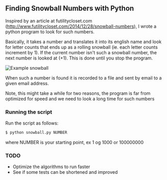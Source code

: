 ## Finding Snowball Numbers with Python

Inspired by an article at futilitycloset.com (http://www.futilitycloset.com/2014/12/28/snowball-numbers), I wrote a python program to look for such numbers. 

Basically, it takes a number and translates it into its english name and look for letter counts that ends up as a rolling snowball (ie. each letter counts increment by 1). If the current number isn't such a snowball number, the next number is looked at (+1). This is done until you stop the program.

![](http://www.futilitycloset.com/wp-content/uploads/2014/12/2014-12-28-snowball-numbers-11.png "Example snowball")

When such a number is found it is recorded to a file and sent by email to a given email address.

Note, this might take a while for two reasons, the program is far from optimized for speed and we need to look a long time for such numbers

### Running the script

Run the script as follows:

```python
$ python snowball.py NUMBER
```
where NUMBER is your starting point, ex 1 og 1000 or 100000000


### TODO

* Optimize the algorithms to run faster
* See if some tests can be shortened and improved
